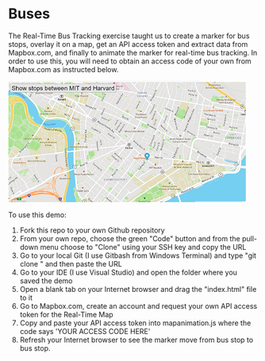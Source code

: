 # Buses
The Real-Time Bus Tracking exercise taught us to create a marker for bus stops, overlay it on a map, get an API access token and extract data from Mapbox.com, and finally to animate the marker for real-time bus tracking.  In order to use this, you will need to obtain an access code of your own from Mapbox.com as instructed below.

![Buses](Buses.png)

To use this demo:

1) Fork this repo to your own Github repository
2) From your own repo, choose the green "Code" button and from the pull-down menu choose to "Clone" using your SSH key and copy the URL
3) Go to your local Git (I use Gitbash from Windows Terminal) and type "git clone " and then paste the URL
4) Go to your IDE (I use Visual Studio) and open the folder where you saved the demo
5) Open a blank tab on your Internet browser and drag the "index.html" file to it
6) Go to Mapbox.com, create an account and request your own API access token for the Real-Time Map
7) Copy and paste your API access token into mapanimation.js where the code says 'YOUR ACCESS CODE HERE'
8) Refresh your Internet browser to see the marker move from bus stop to bus stop.
